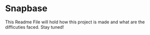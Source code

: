 # Snapbase
This Readme File will hold how this project is made and what are the difficuties faced.
Stay tuned!
